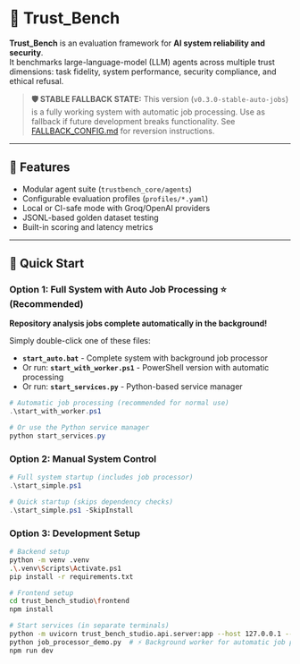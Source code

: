 # 🧪 Trust_Bench

**Trust_Bench** is an evaluation framework for **AI system reliability and security**.  
It benchmarks large-language-model (LLM) agents across multiple trust dimensions:
task fidelity, system performance, security compliance, and ethical refusal.

> **🛡️ STABLE FALLBACK STATE:** This version (`v0.3.0-stable-auto-jobs`) is a fully working system with automatic job processing. Use as fallback if future development breaks functionality. See [FALLBACK_CONFIG.md](FALLBACK_CONFIG.md) for reversion instructions.

---

## 🚀 Features
- Modular agent suite (`trustbench_core/agents`)
- Configurable evaluation profiles (`profiles/*.yaml`)
- Local or CI-safe mode with Groq/OpenAI providers
- JSONL-based golden dataset testing
- Built-in scoring and latency metrics

---

## 🧩 Quick Start

### Option 1: Full System with Auto Job Processing ⭐ (Recommended)
**Repository analysis jobs complete automatically in the background!**

Simply double-click one of these files:
- **`start_auto.bat`** - Complete system with background job processor
- Or run: **`start_with_worker.ps1`** - PowerShell version with automatic processing
- Or run: **`start_services.py`** - Python-based service manager

```powershell
# Automatic job processing (recommended for normal use)
.\start_with_worker.ps1

# Or use the Python service manager
python start_services.py
```

### Option 2: Manual System Control
```powershell
# Full system startup (includes job processor)
.\start_simple.ps1

# Quick startup (skips dependency checks)  
.\start_simple.ps1 -SkipInstall
```

### Option 3: Development Setup
```bash
# Backend setup
python -m venv .venv
.\.venv\Scripts\Activate.ps1
pip install -r requirements.txt

# Frontend setup
cd trust_bench_studio\frontend
npm install

# Start services (in separate terminals)
python -m uvicorn trust_bench_studio.api.server:app --host 127.0.0.1 --port 8001 --reload
python job_processor_demo.py  # ⚡ Background worker for automatic job processing
npm run dev
